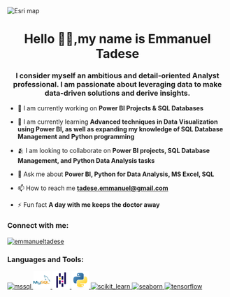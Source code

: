 ![Esri map](https://github.com/Tadeshee/Tadeshee/assets/124716537/e0efc174-36b2-4064-9a57-c80e13acbefb)
<h1 align="center">Hello 👋🤪,my name is Emmanuel Tadese</h1>
<h3 align="center">I consider myself an ambitious and detail-oriented Analyst professional. I am passionate about leveraging data to make data-driven solutions and derive insights.</h3>

- 🔭 I am currently working on **Power BI Projects & SQL Databases**

- 🌱 I am currently learning **Advanced techniques in Data Visualization using Power BI, as well as expanding my knowledge of SQL Database Management and Python programming**

- 🫂 I am looking to collaborate on **Power BI projects, SQL Database Management, and Python Data Analysis tasks**

- 💬 Ask me about **Power BI, Python for Data Analysis, MS Excel, SQL**

- 📫 How to reach me **tadese.emmanuel@gmail.com**

- ⚡ Fun fact **A day with me keeps the doctor away**

<h3 align="left">Connect with me:</h3>
<p align="left">
<a href="https://linkedin.com/in/emmanueltadese" target="blank"><img align="center" src="https://raw.githubusercontent.com/rahuldkjain/github-profile-readme-generator/master/src/images/icons/Social/linked-in-alt.svg" alt="emmanueltadese" height="30" width="40" /></a>
</p>

<h3 align="left">Languages and Tools:</h3>
<p align="left"> <a href="https://www.microsoft.com/en-us/sql-server" target="_blank" rel="noreferrer"> <img src="https://www.svgrepo.com/show/303229/microsoft-sql-server-logo.svg" alt="mssql" width="40" height="40"/> </a> <a href="https://www.mysql.com/" target="_blank" rel="noreferrer"> <img src="https://raw.githubusercontent.com/devicons/devicon/master/icons/mysql/mysql-original-wordmark.svg" alt="mysql" width="40" height="40"/> </a> <a href="https://pandas.pydata.org/" target="_blank" rel="noreferrer"> <img src="https://raw.githubusercontent.com/devicons/devicon/2ae2a900d2f041da66e950e4d48052658d850630/icons/pandas/pandas-original.svg" alt="pandas" width="40" height="40"/> </a> <a href="https://www.python.org" target="_blank" rel="noreferrer"> <img src="https://raw.githubusercontent.com/devicons/devicon/master/icons/python/python-original.svg" alt="python" width="40" height="40"/> </a> <a href="https://scikit-learn.org/" target="_blank" rel="noreferrer"> <img src="https://upload.wikimedia.org/wikipedia/commons/0/05/Scikit_learn_logo_small.svg" alt="scikit_learn" width="40" height="40"/> </a> <a href="https://seaborn.pydata.org/" target="_blank" rel="noreferrer"> <img src="https://seaborn.pydata.org/_images/logo-mark-lightbg.svg" alt="seaborn" width="40" height="40"/> </a> <a href="https://www.tensorflow.org" target="_blank" rel="noreferrer"> <img src="https://www.vectorlogo.zone/logos/tensorflow/tensorflow-icon.svg" alt="tensorflow" width="40" height="40"/> </a> </p>
